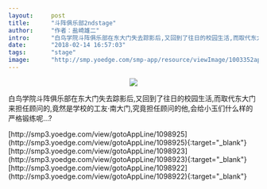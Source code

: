 ```yaml
---
layout:     post
title:      "斗阵俱乐部2ndstage"
author:     "作者：盐崎雄二"
intro:      "白鸟学院斗阵俱乐部在东大门失去踪影后,又回到了往日的校园生活,而取代东大门来担任顾问的,竟然是学校的工友·南大门,究竟担任顾问的他,会给小玉们什么样的严格锻练呢…?"
date:       "2018-02-14 16:57:03"
tags:       "stage"
image:      "http://smp.yoedge.com/smp-app/resource/viewImage/1003352appline.png"
---
```

<div style="text-align: center">
<p><img src="http://smp.yoedge.com/smp-app/resource/viewImage/1003352appline.png"/></p>
</div>
<p class="post-meta">
<span>白鸟学院斗阵俱乐部在东大门失去踪影后,又回到了往日的校园生活,而取代东大门来担任顾问的,竟然是学校的工友·南大门,究竟担任顾问的他,会给小玉们什么样的严格锻练呢…?</span>
</p>
[http://smp3.yoedge.com/view/gotoAppLine/1098925](http://smp3.yoedge.com/view/gotoAppLine/1098925){:target="_blank"}
[http://smp3.yoedge.com/view/gotoAppLine/1098923](http://smp3.yoedge.com/view/gotoAppLine/1098923){:target="_blank"}
[http://smp3.yoedge.com/view/gotoAppLine/1098922](http://smp3.yoedge.com/view/gotoAppLine/1098922){:target="_blank"}



